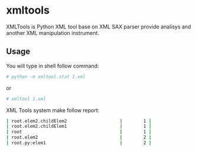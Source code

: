 xmltools
========

XMLTools is Python XML tool base on XML SAX parser provide analisys and another XML manipulation instrument.

Usage
-----

You will type in shell follow command:

```bash
# python -m xmltool.stat 1.xml
```

or

```bash
# xmltool 1.xml
```

XML Tools system make follow report:

```bash
| root.elem2.childElem2                    |        1 |
| root.elem2.childElem1                    |        1 |
| root                                     |        1 |
| root.elem2                               |        2 |
| root.py:elem1                            |        2 |
```
